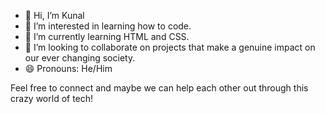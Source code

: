 - 👋 Hi, I’m Kunal
- 👀 I’m interested in learning how to code.
- 🌱 I’m currently learning HTML and CSS. 
- 💞️ I’m looking to collaborate on projects that make a genuine impact on our ever changing society.
- 😄 Pronouns: He/Him

Feel free to connect and maybe we can help each other out through this crazy world of tech! 
<!---
kunalj098/kunalj098 is a ✨ special ✨ repository because its `README.md` (this file) appears on your GitHub profile.
You can click the Preview link to take a look at your changes.
--->
